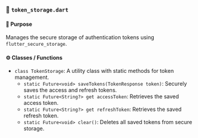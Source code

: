 ### 📄 `token_storage.dart`

#### 🧩 Purpose

Manages the secure storage of authentication tokens using `flutter_secure_storage`.

#### ⚙️ Classes / Functions

*   `class TokenStorage`: A utility class with static methods for token management.
    *   `static Future<void> saveTokens(TokenResponse token)`: Securely saves the access and refresh tokens.
    *   `static Future<String?> get accessToken`: Retrieves the saved access token.
    *   `static Future<String?> get refreshToken`: Retrieves the saved refresh token.
    *   `static Future<void> clear()`: Deletes all saved tokens from secure storage.
